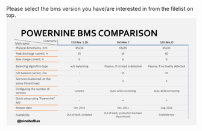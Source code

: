 Please select the bms version you have/are interested in from the filelist on top.
![Revision comparison](/img/Hardware/Revisions_comparison.png)